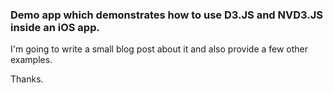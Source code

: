 ### Demo app which demonstrates how to use D3.JS and NVD3.JS inside an iOS app.

I'm going to write a small blog post about it and also provide a few other examples.

Thanks.
